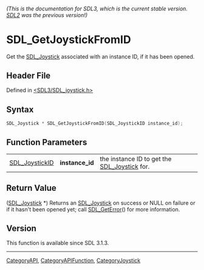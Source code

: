 ###### (This is the documentation for SDL3, which is the current stable version. [SDL2](https://wiki.libsdl.org/SDL2/) was the previous version!)
# SDL_GetJoystickFromID

Get the [SDL_Joystick](SDL_Joystick) associated with an instance ID, if it has been opened.

## Header File

Defined in [<SDL3/SDL_joystick.h>](https://github.com/libsdl-org/SDL/blob/main/include/SDL3/SDL_joystick.h)

## Syntax

```c
SDL_Joystick * SDL_GetJoystickFromID(SDL_JoystickID instance_id);
```

## Function Parameters

|                                  |                 |                                                              |
| -------------------------------- | --------------- | ------------------------------------------------------------ |
| [SDL_JoystickID](SDL_JoystickID) | **instance_id** | the instance ID to get the [SDL_Joystick](SDL_Joystick) for. |

## Return Value

([SDL_Joystick](SDL_Joystick) *) Returns an [SDL_Joystick](SDL_Joystick) on
success or NULL on failure or if it hasn't been opened yet; call
[SDL_GetError](SDL_GetError)() for more information.

## Version

This function is available since SDL 3.1.3.

----
[CategoryAPI](CategoryAPI), [CategoryAPIFunction](CategoryAPIFunction), [CategoryJoystick](CategoryJoystick)

